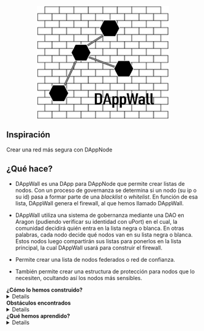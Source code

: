 <p align="center">
<img align="center" src="DAppWall.png" width="345" height="294">
</p>
<h2> Inspiración </h2>

<p>Crear una red más segura con DAppNode</p>

  <h2> ¿Qué hace? </h2>
  
<p>
  
* DAppWall es una DApp para DAppNode que permite crear listas de nodos. Con un proceso de governanza se determina si un nodo (su ip o su id) pasa a formar parte de una <i>blacklist</i> o <i>whitelist</i>. En función de esa lista, DAppWall genera el firewall, al que hemos llamado DAppWall. 

* DAppWall utiliza una sistema de gobernanza mediante una DAO en Aragon (pudiendo verificar su identidad con uPort) en el cual, la comunidad decidirá quién entra en la lista negra o blanca. En otras palabras, cada nodo decide qué nodos van en su lista negra o blanca. Estos nodos luego compartirán sus listas para ponerlos en la lista principal, la cual DAppWall usará para construir el firewall. 

* Permite crear una lista de nodos federados o red de confianza.

* También permite crear una estructura de protección para nodos que lo necesiten, ocultando así los nodos más sensibles.
</p>


<summary>
  <b> ¿Cómo lo hemos construido? </b>
</summary>
<details>
<p>
 Nuestro objetivo es construir el frontend con HTML5 y Bootstrap, aunque la idea será usar React en un futuro próximo. El backend con iptables (gobernado por un smartcontract).
</p>
</details>
<summary>
  <b> Obstáculos encontrados </b>
</summary>
<details>
<p>
Crear la DAO ha sido lo más complejo, escribir los contractos también a nos ha causado problemas debido a la complejidad de las reglas elejidas.
 </p>
</details>
<summary>
  <b> ¿Qué hemos aprendido? </b>
</summary>
<details>
<p>
Conectar Metamask (web3) a nuestro frontend.
Interactuar con smart contract desde Nodejs.
Cómo usar Aragon y crear una DApp para DAppnode con su SDK.
</p>
</details>

